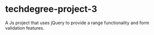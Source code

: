 # techdegree-project-3

A Js project that uses jQuery to provide a range functionality and form validation features.
